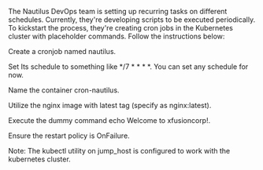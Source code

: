 The Nautilus DevOps team is setting up recurring tasks on different schedules. Currently, they're developing scripts to be executed periodically. To kickstart the process, they're creating cron jobs in the Kubernetes cluster with placeholder commands. Follow the instructions below:



Create a cronjob named nautilus.


Set Its schedule to something like */7 * * * *. You can set any schedule for now.


Name the container cron-nautilus.


Utilize the nginx image with latest tag (specify as nginx:latest).


Execute the dummy command echo Welcome to xfusioncorp!.


Ensure the restart policy is OnFailure.


Note: The kubectl utility on jump_host is configured to work with the kubernetes cluster.
